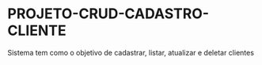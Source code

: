 # PROJETO-CRUD-CADASTRO-CLIENTE
Sistema tem como o objetivo de cadastrar, listar, atualizar e deletar clientes
